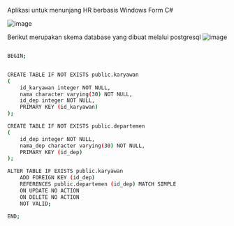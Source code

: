 Aplikasi untuk menunjang HR berbasis Windows Form C#

![image](https://github.com/user-attachments/assets/79cf1bee-a977-48a2-868f-f159a25ecb95)

Berikut merupakan skema database yang dibuat melalui postgresql
![image](https://github.com/user-attachments/assets/e0dd2b30-3a4f-493f-aa38-58ad7e5beb42)


```bash

BEGIN;


CREATE TABLE IF NOT EXISTS public.karyawan
(
    id_karyawan integer NOT NULL,
    nama character varying(30) NOT NULL,
    id_dep integer NOT NULL,
    PRIMARY KEY (id_karyawan)
);

CREATE TABLE IF NOT EXISTS public.departemen
(
    id_dep integer NOT NULL,
    nama_dep character varying(30) NOT NULL,
    PRIMARY KEY (id_dep)
);

ALTER TABLE IF EXISTS public.karyawan
    ADD FOREIGN KEY (id_dep)
    REFERENCES public.departemen (id_dep) MATCH SIMPLE
    ON UPDATE NO ACTION
    ON DELETE NO ACTION
    NOT VALID;

END;
```

